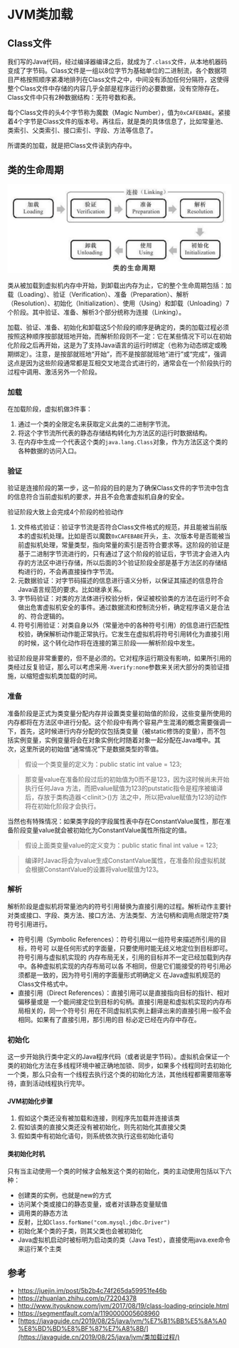 # JVM类加载

## Class文件

我们写的Java代码，经过编译器编译之后，就成为了`.class`文件，从本地机器码变成了字节码。Class文件是一组以8位字节为基础单位的二进制流，各个数据项目严格按照顺序紧凑地排列在Class文件之中，中间没有添加任何分隔符，这使得整个Class文件中存储的内容几乎全部是程序运行的必要数据，没有空隙存在。Class文件中只有2种数据结构：无符号数和表。

每个Class文件的头4个字节称为魔数（Magic Number），值为`0xCAFEBABE`。紧接着4个字节是Class文件的版本号。再往后，就是类的具体信息了，比如常量池、类索引、父类索引、接口索引、字段、方法等信息了。

所谓类的加载，就是把Class文件读到内存中。

## 类的生命周期

![类的生命周期](../assets/类的生命周期.png)



类从被加载到虚拟机内存中开始，到卸载出内存为止，它的整个生命周期包括：加载（Loading）、验证（Verification）、准备（Preparation）、解析（Resolution）、初始化（Initialization）、使用（Using）和卸载（Unloading）7个阶段。其中验证、准备、解析3个部分统称为连接（Linking）。



加载、验证、准备、初始化和卸载这5个阶段的顺序是确定的，类的加载过程必须按照这种顺序按部就班地开始，而解析阶段则不一定：它在某些情况下可以在初始化阶段之后再开始，这是为了支持Java语言的运行时绑定（也称为动态绑定或晚期绑定）。注意，是按部就班地“开始”，而不是按部就班地“进行”或“完成”，强调这点是因为这些阶段通常都是互相交叉地混合式进行的，通常会在一个阶段执行的过程中调用、激活另外一个阶段。

### 加载

在加载阶段，虚拟机做3件事：

1. 通过一个类的全限定名来获取定义此类的二进制字节流。
2. 将这个字节流所代表的静态存储结构转化为方法区的运行时数据结构。
3. 在内存中生成一个代表这个类的`java.lang.Class`对象，作为方法区这个类的各种数据的访问入口。

### 验证

验证是连接阶段的第一步，这一阶段的目的是为了确保Class文件的字节流中包含的信息符合当前虚拟机的要求，并且不会危害虚拟机自身的安全。

验证阶段大致上会完成4个阶段的检验动作

1. 文件格式验证：验证字节流是否符合Class文件格式的规范，并且能被当前版本的虚拟机处理。比如是否以魔数`0xCAFEBABE`开头，主、次版本号是否能被当前虚拟机处理，常量类型，指向常量的索引是否符合要求等。这阶段的验证是基于二进制字节流进行的，只有通过了这个阶段的验证后，字节流才会进入内存的方法区中进行存储，所以后面的3个验证阶段全部是基于方法区的存储结构进行的，不会再直接操作字节流。
2. 元数据验证：对字节码描述的信息进行语义分析，以保证其描述的信息符合Java语言规范的要求。比如继承关系。
3. 字节码验证：对类的方法体进行校验分析，保证被校验类的方法在运行时不会做出危害虚拟机安全的事件。通过数据流和控制流分析，确定程序语义是合法的、符合逻辑的。
4. 符号引用验证：对类自身以外（常量池中的各种符号引用）的信息进行匹配性校验，确保解析动作能正常执行。它发生在虚拟机将符号引用转化为直接引用的时候，这个转化动作将在连接的第三阶段——解析阶段中发生。

验证阶段是非常重要的，但不是必须的。它对程序运行期没有影响，如果所引用的类经过反复验证，那么可以考虑采用`-Xverify:none`参数来关闭大部分的类验证措施，以缩短虚拟机类加载的时间。



### 准备

准备阶段是正式为类变量分配内存并设置类变量初始值的阶段，这些变量所使用的内存都将在方法区中进行分配。这个阶段中有两个容易产生混淆的概念需要强调一下，首先，这时候进行内存分配的仅包括类变量（被static修饰的变量），而不包括实例变量，实例变量将会在对象实例化时随着对象一起分配在Java堆中。其次，这里所说的初始值“通常情况”下是数据类型的零值。

> 假设一个类变量的定义为：public static int value = 123;

> 那变量value在准备阶段过后的初始值为0而不是123，因为这时候尚未开始执行任何Java 方法，而把value赋值为123的putstatic指令是程序被编译后，存放于类构造器＜clinit＞()方 法之中，所以把value赋值为123的动作将在初始化阶段才会执行。

当然也有特殊情况：如果类字段的字段属性表中存在ConstantValue属性，那在准备阶段变量value就会被初始化为ConstantValue属性所指定的值。

> 假设上面类变量value的定义变为：public static final int value = 123;

> 编译时Javac将会为value生成ConstantValue属性，在准备阶段虚拟机就会根据ConstantValue的设置将value赋值为123。



### 解析

解析阶段是虚拟机将常量池内的符号引用替换为直接引用的过程。解析动作主要针对类或接口、字段、类方法、接口方法、方法类型、方法句柄和调用点限定符7类符号引用进行。

- 符号引用（Symbolic References）：符号引用以一组符号来描述所引用的目标，符号可 以是任何形式的字面量，只要使用时能无歧义地定位到目标即可。符号引用与虚拟机实现的 内存布局无关，引用的目标并不一定已经加载到内存中。各种虚拟机实现的内存布局可以各 不相同，但是它们能接受的符号引用必须都是一致的，因为符号引用的字面量形式明确定义 在Java虚拟机规范的Class文件格式中。
- 直接引用（Direct References）：直接引用可以是直接指向目标的指针、相对偏移量或是 一个能间接定位到目标的句柄。直接引用是和虚拟机实现的内存布局相关的，同一个符号引 用在不同虚拟机实例上翻译出来的直接引用一般不会相同。如果有了直接引用，那引用的目 标必定已经在内存中存在。



### 初始化

这一步开始执行类中定义的Java程序代码（或者说是字节码）。虚拟机会保证一个类的初始化方法在多线程环境中被正确地加锁、同步，如果多个线程同时去初始化一个类，那么只会有一个线程去执行这个类的初始化方法，其他线程都需要阻塞等待，直到活动线程执行完毕。

#### JVM初始化步骤

1. 假如这个类还没有被加载和连接，则程序先加载并连接该类
2. 假如该类的直接父类还没有被初始化，则先初始化其直接父类
3. 假如类中有初始化语句，则系统依次执行这些初始化语句

#### 类初始化时机

只有当主动使用一个类的时候才会触发这个类的初始化，类的主动使用包括以下六种：

- 创建类的实例，也就是new的方式
- 访问某个类或接口的静态变量，或者对该静态变量赋值
- 调用类的静态方法
- 反射，比如`Class.forName("com.mysql.jdbc.Driver")`
- 初始化某个类的子类，则其父类也会被初始化
- Java虚拟机启动时被标明为启动类的类（Java Test），直接使用java.exe命令来运行某个主类




## 参考

- https://juejin.im/post/5b2b4c74f265da59951fe46b
- https://zhuanlan.zhihu.com/p/72204378
- http://www.ityouknow.com/jvm/2017/08/19/class-loading-principle.html
- https://segmentfault.com/a/1190000005608960
- [https://javaguide.cn/2019/08/25/java/jvm/%E7%B1%BB%E5%8A%A0%E8%BD%BD%E8%BF%87%E7%A8%8B/](https://javaguide.cn/2019/08/25/java/jvm/类加载过程/)

